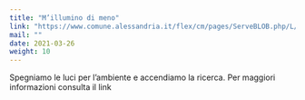 ```yaml
---
title: "M’illumino di meno"
link: "https://www.comune.alessandria.it/flex/cm/pages/ServeBLOB.php/L/IT/IDPagina/3136"
mail: ""
date: 2021-03-26
weight: 10
---
```


Spegniamo le luci per l’ambiente e accendiamo la ricerca. Per maggiori informazioni consulta il link 